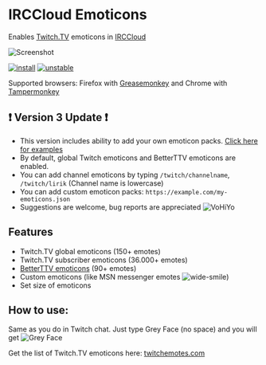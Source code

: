 # IRCCloud Emoticons
Enables [Twitch.TV](http://www.twitch.tv/) emoticons in [IRCCloud](https://www.irccloud.com/)

![Screenshot](https://cloud.githubusercontent.com/assets/486818/18030434/9bd35bf4-6cbe-11e6-9364-ccbb6787a661.png)

[![install](https://cloud.githubusercontent.com/assets/486818/18030417/38d7a820-6cbe-11e6-8e03-9a68965b852c.png)](https://github.com/dogancelik/irccloud-emoticons/raw/master/build/irccloud-emoticons.user.js)
[![unstable](https://cloud.githubusercontent.com/assets/486818/18030457/22eed6b8-6cbf-11e6-8ef3-e9adb9ebc725.png)](https://github.com/dogancelik/irccloud-emoticons/raw/dev/build/irccloud-emoticons.user.js)

Supported browsers: Firefox with [Greasemonkey](https://addons.mozilla.org/en-us/firefox/addon/greasemonkey/) and Chrome with [Tampermonkey](https://chrome.google.com/webstore/detail/tampermonkey/dhdgffkkebhmkfjojejmpbldmpobfkfo)

## :exclamation: Version 3 Update :exclamation:

* This version includes ability to add your own emoticon packs. [Click here for examples](https://github.com/irccloud-ext/emoticon-packs)
* By default, global Twitch emoticons and BetterTTV emoticons are enabled.
* You can add channel emoticons by typing `/twitch/channelname`, `/twitch/lirik` (Channel name is lowercase)
* You can add custom emoticon packs: `https://example.com/my-emoticons.json`
* Suggestions are welcome, bug reports are appreciated ![VoHiYo](https://static-cdn.jtvnw.net/emoticons/v1/81274/1.0)

## Features
* Twitch.TV global emoticons (150+ emotes)
* Twitch.TV subscriber emoticons (36.000+ emotes)
* [BetterTTV emoticons](https://nightdev.com/betterttv/faces.php) (90+ emotes)
* Custom emoticons (like MSN messenger emotes ![wide-smile](https://cloud.githubusercontent.com/assets/486818/18030441/c97dab72-6cbe-11e6-9c52-1a6e336732e5.gif))
* Set size of emoticons

## How to use:
Same as you do in Twitch chat. Just type Grey Face (no space) and you will get ![Grey Face](https://static-cdn.jtvnw.net/emoticons/v1/25/1.0)

Get the list of Twitch.TV emoticons here: [twitchemotes.com](http://twitchemotes.com/)
